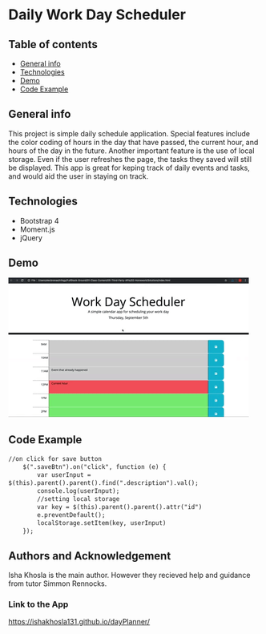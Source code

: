 # Daily Work Day Scheduler
## Table of contents
* [General info](#general-info)
* [Technologies](#technologies)
* [Demo](#demo)
* [Code Example](#code-example)

## General info
This project is simple daily schedule application. Special features include the color coding of hours in the day that have passed, the current hour, and hours of the day in the future. Another important feature is the use of local storage. Even if the user refreshes the page, the tasks they saved will still be displayed. This app is great for keping track of daily events and tasks, and would aid the user in staying on track.

## Technologies
- Bootstrap 4
- Moment.js
- jQuery

## Demo
![demo of app](05-third-party-apis-homework-demo.gif)

## Code Example
```
//on click for save button
    $(".saveBtn").on("click", function (e) {
        var userInput = $(this).parent().parent().find(".description").val();
        console.log(userInput);
        //setting local storage
        var key = $(this).parent().parent().attr("id")
        e.preventDefault();
        localStorage.setItem(key, userInput)
    });
 ```
 
 ## Authors and Acknowledgement
 Isha Khosla is the main author. However they recieved help and guidance from tutor Simmon Rennocks. 

### Link to the App
https://ishakhosla131.github.io/dayPlanner/